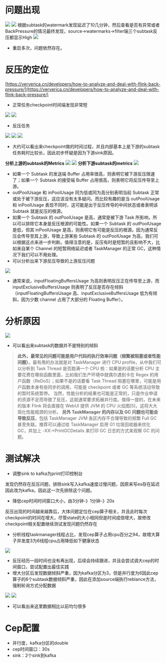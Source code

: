 # 问题出现
![](../img/反压1.png)
![](../img/反压2.png)
根据subtask的watermark发现延迟了10几分钟，然后查看是否有异常或者BackPressure的情况最终发现，source->watermarks->filter端三个subtask反压都显示High
![](../img/反压3.png)


- 重启多次，问题依然存在。
# 反压的定位
[https://ververica.cn/developers/how-to-analyze-and-deal-with-flink-back-pressure/](https://ververica.cn/developers/how-to-analyze-and-deal-with-flink-back-pressure/)

- 正常任务checkpoint时间端发现非常短

![](../img/反压4.png)
![](../img/反压6.png)

- 反压任务

![](../img/反压5.png)
![](../img/反压7.png)
![](../img/反压8.png)


- 大约可以看出来checkpoint做的时间过程，并且内部基本上是下游的subtask任务耗时比较长，因此初步怀疑是因为下游sink原因。

**分析上游的subtask的Metrics**
![](../img/反压9.png)
![](../img/反压10.png)
**分析下游subtask的metrics**
![](../img/反压11.png)

- 如果一个 Subtask 的发送端 Buffer 占用率很高，则表明它被下游反压限速了；如果一个 Subtask 的接受端 Buffer 占用很高，则表明它将反压传导至上游。
- outPoolUsage 和 inPoolUsage 同为低或同为高分别表明当前 Subtask 正常或处于被下游反压，这应该没有太多疑问。而比较有趣的是当 outPoolUsage 和 inPoolUsage 表现不同时，这可能是出于反压传导的中间状态或者表明该 Subtask 就是反压的根源。
- 如果一个 Subtask 的 outPoolUsage 是高，通常是被下游 Task 所影响，所以可以排除它本身是反压根源的可能性。如果一个 Subtask 的 outPoolUsage 是低，但其 inPoolUsage 是高，则表明它有可能是反压的根源。因为通常反压会传导至其上游，导致上游某些 Subtask 的 outPoolUsage 为高，我们可以根据这点来进一步判断。值得注意的是，反压有时是短暂的且影响不大，比如来自某个 Channel 的短暂网络延迟或者 TaskManager 的正常 GC，这种情况下我们可以不用处理。
- 可以分析出来下游反压导致的上游反压问题

![](../img/反压12.png)

- 通常来说，inputFloatingBuffersUsage 为高则表明反压正在传导至上游，而 inputExclusiveBuffersUsage 则表明了反压是否存在倾斜（inputFloatingBuffersUsage 高、inputExclusiveBuffersUsage 低为有倾斜，因为少数 channel 占用了大部分的 Floating Buffer）。


# 分析原因
![](../img/反压13.png)

- 可以看出来subtask的数据并不是特别的倾斜

> **此外，最常见的问题可能是用户代码的执行效率问题（频繁被阻塞或者性能问题）**。最有用的办法就是对 TaskManager 进行 CPU profile，从中我们可以分析到 Task Thread 是否跑满一个 CPU 核：如果是的话要分析 CPU 主要花费在哪些函数里面，比如我们生产环境中就偶尔遇到卡在 Regex 的用户函数（ReDoS）；如果不是的话要看 Task Thread 阻塞在哪里，可能是用户函数本身有些同步的调用，可能是 checkpoint 或者 GC 等系统活动导致的暂时系统暂停。
> 当然，性能分析的结果也可能是正常的，只是作业申请的资源不足而导致了反压，这就通常要求拓展并行度。值得一提的，在未来的版本 Flink 将会直接在 WebUI 提供 JVM 的 CPU 火焰图[5]，这将大大简化性能瓶颈的分析。
> **另外 TaskManager 的内存以及 GC 问题也可能会导致反压**，包括 TaskManager JVM 各区内存不合理导致的频繁 Full GC 甚至失联。推荐可以通过给 TaskManager 启用 G1 垃圾回收器来优化 GC，并加上 -XX:+PrintGCDetails 来打印 GC 日志的方式来观察 GC 的问题。

# 测试解决

- 调整sink to kafka为print打印控制台

发现仍然存在反压问题，排除sink写入kafka速度过慢问题，因原来写es存在延迟因此改为kafka，因此这一次先排除这个问题。

- 降低cep时间时间窗口大小，由3分钟-》1分钟-》20s

反压出现的时间越来越靠后，大体问题定位在cep算子相关，并且此时每次checkpoint的时间在增大，尽管state的大小相同但是时间成倍增大，故修改checkpoint相关配置继续测试发现问题仍然存在

- 分析线程taskmanager线程占比，发现cep算子占用cpu百分之94，故增大算子并发度3为6线程cpu占用降低如下健康状态


![](../img/反压14.png)

- 反压经历一段时间也没有再出现，后续会持续跟进，并且会尝试调大cep的时间窗口，尝试配置出最佳实践
- 增大分区后发现数据倾斜严重，因为kafka分区为3，但是并行度为6因此cep算子的6个subtask数据倾斜严重，因此在添加source端执行reblance方法，强制轮询方式分配数据

![](../img/反压15.png)
![](../img/反压16.png)

- 可以看出来这里数据相比以前均匀很多

# Cep配置

- 并行度，kafka分区的double
- cep时间窗口：30s
- sink：2个sink到kafka
